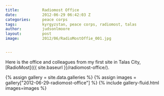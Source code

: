 ```yaml
---
title:			Radiomost Office
date:			2012-06-29 06:42:03 Z
categories:		peace corps
tags:			kyrgyzstan, peace corps, radiomost, talas
author:			judsonlmoore
layout:			post
image:			2012/06/RadioMostOffie_001.jpg


---
```


Here is the office and colleagues from my first site in Talas City, [RadioMost]({{ site.baseurl }}/radiomost-office/).

{% assign gallery = site.data.galleries %}
{% assign images = gallery["2012-06-29-radiomost-office"] %}
{% include gallery-fluid.html images=images %}
